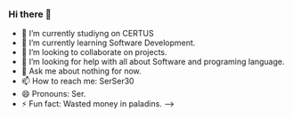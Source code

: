 ### Hi there 👋


- 🔭 I’m currently studiyng on CERTUS
- 🌱 I’m currently learning Software Development.
- 👯 I’m looking to collaborate on projects.
- 🤔 I’m looking for help with all about Software and programing language.
- 💬 Ask me about nothing for now.
- 📫 How to reach me: SerSer30
- 😄 Pronouns: Ser.
- ⚡ Fun fact: Wasted money in paladins.
-->
